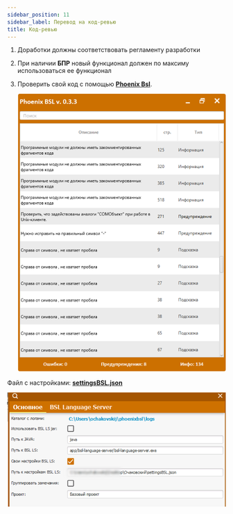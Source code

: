 ```yaml
---
sidebar_position: 11
sidebar_label: Перевод на код-ревью
title: Код-ревью
---
```

1. Доработки должны соответствовать регламенту разработки

2. При наличии **БПР** новый функционал должен по максиму использоваться ее функционал

3. Проверить свой код с помощью **[Phoenix Bsl](https://otymko.github.io/phoenixbsl/)**.

    ![image](img/phoenix.png)

Файл с настройками: **[settingsBSL.json](file/settingsBSL.json)**

![image.png](img/phoenix_settings.png)
